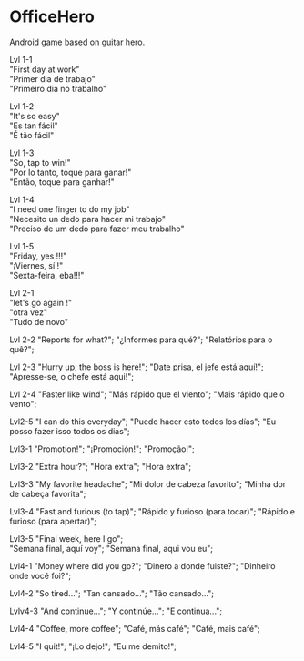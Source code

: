 # OfficeHero
Android game based on guitar hero.<br>

Lvl 1-1 <br>
"First day at work" <br>
"Primer dia de trabajo" <br>
"Primeiro dia no trabalho"<br>

Lvl 1-2 <br>
"It's so easy" <br>
"Es tan fácil" <br>
"É tão fácil"<br>

Lvl 1-3 <br>
"So, tap to win!" <br>
"Por lo tanto, toque para ganar!"<br>
"Então, toque para ganhar!"<br>

Lvl 1-4 <br>
"I need one finger to do my job"<br>
"Necesito un dedo para hacer mi trabajo"<br>
"Preciso de um dedo para fazer meu trabalho"<br>

Lvl 1-5 <br>
"Friday, yes !!!"<br>
"¡Viernes, sí !" <br>
"Sexta-feira, eba!!!"<br>

Lvl 2-1<br>
"let's go again !"<br>
"otra vez"<br>
"Tudo de novo"<br>

Lvl 2-2
"Reports for what?";
"¿Informes para qué?";
"Relatórios para o quê?";

Lvl 2-3
"Hurry up, the boss is here!";
"Date prisa, el jefe está aquí!";
"Apresse-se, o chefe está aqui!";

Lvl 2-4
"Faster like wind";
"Más rápido que el viento";
"Mais rápido que o vento";

Lvl2-5
"I can do this everyday";
"Puedo hacer esto todos los días";
"Eu posso fazer isso todos os dias";

Lvl3-1
"Promotion!";
"¡Promoción!";
"Promoção!";

Lvl3-2
"Extra hour?";
"Hora extra";
"Hora extra";

Lvl3-3
"My favorite headache";
"Mi dolor de cabeza favorito";
"Minha dor de cabeça favorita";

Lvl3-4
"Fast and furious (to tap)";
"Rápido y furioso (para tocar)";
"Rápido e furioso (para apertar)";

Lvl3-5
"Final week, here I go";            
"Semana final, aquí voy";
"Semana final, aqui vou eu";

Lvl4-1
"Money where did you go?";
"Dinero a donde fuiste?";
"Dinheiro onde você foi?";

Lvl4-2
"So tired...";
"Tan cansado...";
"Tão cansado...";

Lvlv4-3
"And continue...";
"Y continúe...";
"E continua...";

Lvl4-4
"Coffee, more coffee";
"Café, más café";
"Café, mais café";

Lvl4-5
"I quit!";
"¡Lo dejo!";
"Eu me demito!";
